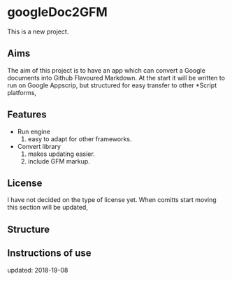 # googleDoc2GFM

This is a new project.

## Aims

The aim of this project is to have an app which can convert a Google documents into Github Flavoured Markdown. At the start it will be written to run on Google Appscrip, but structured for easy transfer to other *Script platforms,

## Features

- Run engine
  1. easy to adapt for other frameworks.
- Convert library
  1. makes updating easier.
  2. include GFM markup.

## License

I have not decided on the type of license yet. When comitts start moving this section will be updated,

## Structure

## Instructions of use

updated: 2018-19-08

